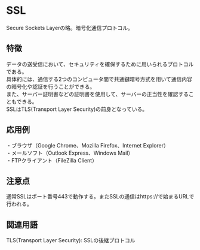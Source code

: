 

# SSL
Secure Sockets Layerの略。暗号化通信プロトコル。

## 特徴
データの送受信において、セキュリティを確保するために用いられるプロトコルである。  
具体的には、通信する2つのコンピュータ間で共通鍵暗号方式を用いて通信内容の暗号化や認証を行うことができる。  
また、サーバー証明書などの証明書を使用して、サーバーの正当性を確認することもできる。  
 SSLはTLS(Transport Layer Security)の前身となっている。  
 
## 応用例 
・ブラウザ（Google Chrome、Mozilla Firefox、Internet Explorer）  
・メールソフト（Outlook Express、Windows Mail）  
・FTPクライアント（FileZilla Client）  

 ## 注意点 
 通常SSLはポート番号443で動作する。またSSLの通信はhttps://で始まるURLで行われる。   

 ## 関連用語 
 TLS(Transport Layer Security): SSLの後継プロトコル